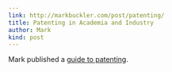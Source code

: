 ```yaml
---
link: http://markbuckler.com/post/patenting/
title: Patenting in Academia and Industry
author: Mark
kind: post
---
```

Mark published a [guide to patenting](http://markbuckler.com/post/patenting/).
